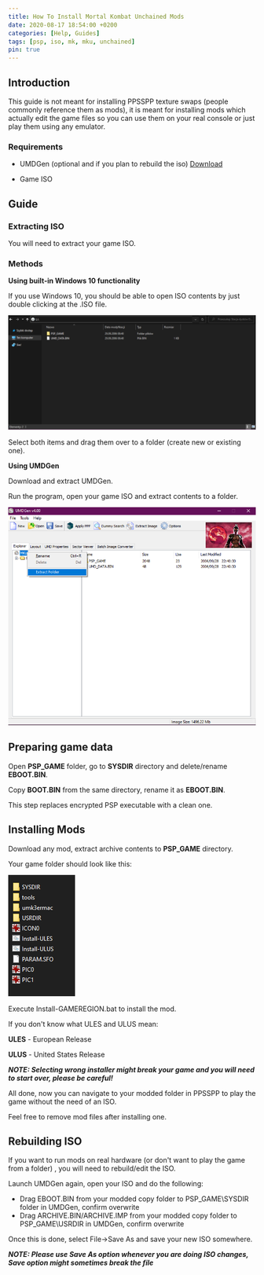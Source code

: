 ```yaml
---
title: How To Install Mortal Kombat Unchained Mods
date: 2020-08-17 18:54:00 +0200
categories: [Help, Guides]
tags: [psp, iso, mk, mku, unchained]   
pin: true
---
```


## Introduction
This guide is not meant for installing PPSSPP texture swaps (people commonly
reference them as mods), it is meant for installing mods which actually edit
the game files so you can use them on your real console or just play them
using any emulator.

### Requirements
- UMDGen (optional and if you plan to rebuild the iso) 
[Download](https://www.romhacking.net/utilities/1218/)

- Game ISO


## Guide

### Extracting ISO
You will need to extract your game ISO.

### Methods

**Using built-in Windows 10 functionality**

If you use Windows 10, you should be able to open ISO contents by just
double clicking at the .ISO file.

![Preview](https://raw.githubusercontent.com/ermaccer/ermaccer.github.io/gh-pages/assets/img/mkutut/exploreriso.png)

Select both items and drag them over to a folder (create new or existing one).

**Using UMDGen**

Download and extract UMDGen.

Run the program, open your game ISO and extract contents to a folder.

![Preview](https://raw.githubusercontent.com/ermaccer/ermaccer.github.io/gh-pages/assets/img/mkutut/umdgeniso.png)



## Preparing game data

Open **PSP_GAME** folder, go to **SYSDIR** directory and delete/rename **EBOOT.BIN**.

Copy **BOOT.BIN** from the same directory, rename it as **EBOOT.BIN**.

This step replaces encrypted PSP executable with a clean one.


## Installing Mods
Download any mod, extract archive contents to **PSP_GAME** directory.

Your game folder should look like this:

![Preview](https://raw.githubusercontent.com/ermaccer/ermaccer.github.io/gh-pages/assets/img/mkutut/modsiso.png)

Execute Install-GAMEREGION.bat to install the mod.

If you don't know what ULES and ULUS mean:

**ULES** - European Release

**ULUS** - United States Release

***NOTE: Selecting wrong installer might break your game and you will need to start over, please be careful!***


All done, now you can navigate to your modded folder in PPSSPP to play the game without the need of an ISO.

Feel free to remove mod files after installing one.

## Rebuilding ISO

If you want to run mods on real hardware (or don't want to play the game from a folder) , you will need to rebuild/edit the ISO.

Launch UMDGen again, open your ISO and do the following:
 - Drag EBOOT.BIN from your modded copy folder to PSP_GAME\SYSDIR folder in UMDGen, confirm overwrite
 - Drag ARCHIVE.BIN/ARCHIVE.IMP from your modded copy folder to PSP_GAME\USRDIR in UMDGen, confirm overwrite
 
Once this is done, select File->Save As and save your new ISO somewhere.

***NOTE: Please use Save As option whenever you are doing ISO changes, Save option might sometimes break the file***



